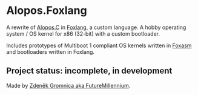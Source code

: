    

Alopos.Foxlang
===============

A rewrite of [Alopos.C](https://github.com/FutureMillennium/Alopos.C) in [Foxlang](https://github.com/FutureMillennium/Foxdev), a custom language. A hobby operating system / OS kernel for x86 (32-bit) with a custom bootloader.

Includes prototypes of Multiboot 1 compliant OS kernels written in [Foxasm](https://github.com/FutureMillennium/Foxdev) and bootloaders written in Foxlang.


Project status: incomplete, in development
-------------------------------------------

Made by [Zdeněk Gromnica aka FutureMillennium](http://futuremillennium.com/).
